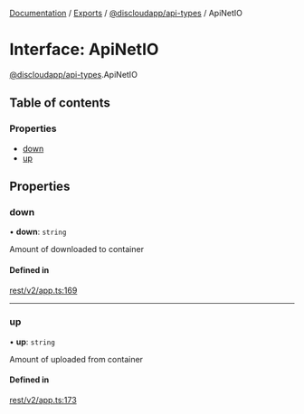 [Documentation](../README.md) / [Exports](../modules.md) / [@discloudapp/api-types](../modules/discloudapp_api_types.md) / ApiNetIO

# Interface: ApiNetIO

[@discloudapp/api-types](../modules/discloudapp_api_types.md).ApiNetIO

## Table of contents

### Properties

- [down](discloudapp_api_types.ApiNetIO.md#down)
- [up](discloudapp_api_types.ApiNetIO.md#up)

## Properties

### down

• **down**: `string`

Amount of downloaded to container

#### Defined in

[rest/v2/app.ts:169](https://github.com/discloud/discloud.app/blob/9141dfb/packages/api-types/rest/v2/app.ts#L169)

___

### up

• **up**: `string`

Amount of uploaded from container

#### Defined in

[rest/v2/app.ts:173](https://github.com/discloud/discloud.app/blob/9141dfb/packages/api-types/rest/v2/app.ts#L173)
